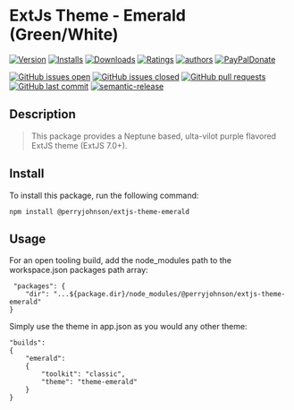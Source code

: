 # ExtJs Theme - Emerald (Green/White)

[![Version](https://vsmarketplacebadge.apphb.com/version-short/spmeesseman.extjs-theme-emerald.svg)](https://marketplace.visualstudio.com/items?itemName=spmeesseman.extjs-theme-emerald)
[![Installs](https://vsmarketplacebadge.apphb.com/installs-short/spmeesseman.extjs-theme-emerald.svg)](https://marketplace.visualstudio.com/items?itemName=spmeesseman.extjs-theme-emerald)
[![Downloads](https://vsmarketplacebadge.apphb.com/downloads-short/spmeesseman.extjs-theme-emerald.svg)](https://marketplace.visualstudio.com/items?itemName=spmeesseman.extjs-theme-emerald)
[![Ratings](https://vsmarketplacebadge.apphb.com/rating-short/spmeesseman.extjs-theme-emerald.svg)](https://marketplace.visualstudio.com/items?itemName=spmeesseman.extjs-theme-emerald&ssr=false#review-details)
[![authors](https://img.shields.io/badge/authors-scott%20meesseman-6F02B5.svg?logo=visual%20studio%20code)](https://www.littlesm.com)
[![PayPalDonate](https://img.shields.io/badge/paypal-donate-green.svg)](https://www.paypal.com/cgi-bin/webscr?cmd=_donations&business=YWZXT3KE2L4BA&item_name=taskexplorer&currency_code=USD)

[![GitHub issues open](https://img.shields.io/github/issues-raw/spmeesseman/vscode%2dtaskexplorer.svg?logo=github)](https://github.com/spmeesseman/extjs-theme-emerald/issues)
[![GitHub issues closed](https://img.shields.io/github/issues-closed-raw/spmeesseman/vscode%2dtaskexplorer.svg?logo=github)](https://github.com/spmeesseman/extjs-theme-emerald/issues)
[![GitHub pull requests](https://img.shields.io/github/issues-pr/spmeesseman/vscode%2dtaskexplorer.svg?logo=github)](https://github.com/spmeesseman/extjs-theme-emerald/pulls)
[![GitHub last commit](https://img.shields.io/github/last-commit/spmeesseman/vscode%2dtaskexplorer.svg?logo=github)](https://github.com/spmeesseman/extjs-theme-emerald)
[![semantic-release](https://img.shields.io/badge/%20%20%F0%9F%93%A6%F0%9F%9A%80-semantic--release-e10079.svg)](https://github.com/semantic-release/semantic-release)

## Description

> This package provides a Neptune based, ulta-vilot purple flavored ExtJS theme (ExtJS 7.0+).

## Install

To install this package, run the following command:

    npm install @perryjohnson/extjs-theme-emerald

## Usage

For an open tooling build, add the node_modules path to the workspace.json packages path array:

     "packages": {
        "dir": "...${package.dir}/node_modules/@perryjohnson/extjs-theme-emerald"
    }

Simply use the theme in app.json as you would any other theme:

    "builds":
    {
        "emerald":
        {
            "toolkit": "classic",
            "theme": "theme-emerald"
        }
    }

